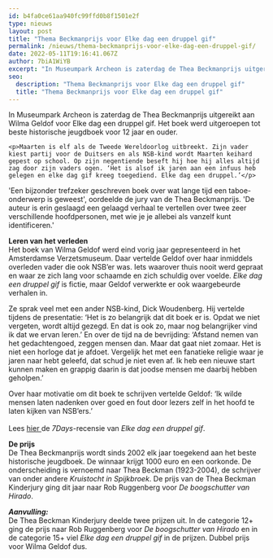```yaml
---
id: b4fa0ce61aa940fc99ffd0b8f1501e2f
type: nieuws
layout: post
title: "Thema Beckmanprijs voor Elke dag een druppel gif"
permalink: /nieuws/thema-beckmanprijs-voor-elke-dag-een-druppel-gif/
date: 2022-05-11T19:16:41.067Z
author: 7biA1WiYB
excerpt: "In Museumpark Archeon is zaterdag de Thea Beckmanprijs uitgereikt aan Wilma Geldof voor Elke dag een druppel gif. Het boek werd uitgeroepen tot beste historische jeugdboek voor 12 jaar en ouder.  "
seo:
  description: "Thema Beckmanprijs voor Elke dag een druppel gif"
  title: "Thema Beckmanprijs voor Elke dag een druppel gif"
---
```

In Museumpark Archeon is zaterdag de Thea Beckmanprijs uitgereikt aan Wilma Geldof voor Elke dag een druppel gif. Het boek werd uitgeroepen tot beste historische jeugdboek voor 12 jaar en ouder.  

    <p>Maarten is elf als de Tweede Wereldoorlog uitbreekt. Zijn vader kiest partij voor de Duitsers en als NSB-kind wordt Maarten keihard gepest op school. Op zijn negentiende beseft hij hoe hij alles altijd zag door zijn vaders ogen. ‘Het is alsof ik jaren aan een infuus heb gelegen en elke dag gif kreeg toegediend. Elke dag een druppel.’</p>
<p>'Een bijzonder trefzeker geschreven boek over wat lange tijd een taboe-onderwerp is geweest', oordeelde de jury van de Thea Beckmanprijs. 'De auteur is erin geslaagd een gelaagd verhaal te vertellen over twee zeer verschillende hoofdpersonen, met wie je je allebei als vanzelf kunt identificeren.'</p>
<p><strong>Leren van het verleden</strong><br>Het boek van Wilma Geldof werd eind vorig jaar gepresenteerd in het Amsterdamse Verzetsmuseum. Daar vertelde Geldof over haar inmiddels overleden vader die ook NSB’er was. Iets waarover thuis nooit werd gepraat en waar ze zich lang voor schaamde en zich schuldig over voelde. <em>Elke dag een druppel gif </em>is fictie, maar Geldof verwerkte er ook waargebeurde verhalen in.</p>
<p>Ze sprak veel met een ander NSB-kind, Dick Woudenberg. Hij vertelde tijdens de presentatie: ‘Het is zo belangrijk dat dit boek er is. Opdat we niet vergeten, wordt altijd gezegd. En dat is ook zo, maar nog belangrijker vind ik dat we ervan leren.’ En over de tijd na de bevrijding: ‘Afstand nemen van het gedachtengoed, zeggen mensen dan. Maar dat gaat niet zomaar. Het is niet een horloge dat je afdoet. Vergelijk het met een fanatieke religie waar je jaren naar hebt geleefd, dat schud je niet even af. Ik heb een nieuwe start kunnen maken en grappig daarin is dat joodse mensen me daarbij hebben geholpen.’</p>
<p>Over haar motivatie om dit boek te schrijven vertelde Geldof: ‘Ik wilde mensen laten nadenken over goed en fout door lezers zelf in het hoofd te laten kijken van NSB’ers.’<br><br>Lees <a href="https://7dagen.netlify.app/archief/elke-dag-een-druppel-gif">hier </a>de <em>7Days</em>-recensie van <em>Elke dag een druppel gif</em>.</p>
<p><strong>De prijs</strong><br>De Thea Beckmanprijs wordt sinds 2002 elk jaar toegekend aan het beste historische jeugdboek. De winnaar krijgt 1000 euro en een oorkonde. De onderscheiding is vernoemd naar Thea Beckman (1923-2004), de schrijver van onder andere <em>Kruistocht in Spijkbroek</em>. De prijs van de Thea Beckman Kinderjury ging dit jaar naar Rob Ruggenberg voor <em>De boogschutter van Hirado</em>.</p>
<p><strong><em>Aanvulling:</em></strong><br>De Thea Beckman Kinderjury deelde twee prijzen uit. In de categorie 12+ ging de prijs naar Rob Ruggenberg voor <em>De boogschutter van Hirado</em> en in de categorie 15+ viel <em>Elke dag een druppel gif </em>in de prijzen. Dubbel prijs voor Wilma Geldof dus.</p>  
